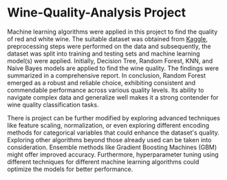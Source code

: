 # Wine-Quality-Analysis Project

Machine learning algorithms were applied in this project to find the quality of red and white wine. The suitable dataset was obtained from [Kaggle](https://www.kaggle.com/datasets/uciml/red-wine-quality-cortez-et-al-2009), preprocessing steps were performed on the data and subsequently, the dataset was split into training and testing sets and machine learning model(s) were applied. Initially, Decision Tree, Random Forest, KNN, and Naive Bayes models are applied to find the wine quality. The findings were summarized in a comprehensive report. In conclusion, Random Forest emerged as a robust and reliable choice, exhibiting consistent and commendable performance across various quality levels. Its ability to navigate complex data and generalize well makes it a strong contender for wine quality classification tasks. 

There is project can be further modified by exploring advanced techniques like feature scaling, normalization, or even exploring different encoding methods for categorical variables that could enhance the dataset's quality. Exploring other algorithms beyond those already used can be taken into consideration. Ensemble methods like Gradient Boosting Machines (GBM) might offer improved accuracy. Furthermore, hyperparameter tuning using different techniques for different machine learning algorithms could optimize the models for better performance.
